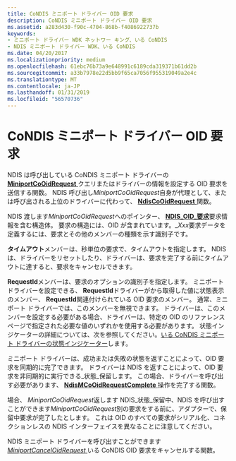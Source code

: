 ```yaml
---
title: CoNDIS ミニポート ドライバー OID 要求
description: CoNDIS ミニポート ドライバー OID 要求
ms.assetid: a283d430-f90c-4704-868b-f4086922737b
keywords:
- ミニポート ドライバー WDK ネットワー キング、いる CoNDIS
- NDIS ミニポート ドライバー WDK、いる CoNDIS
ms.date: 04/20/2017
ms.localizationpriority: medium
ms.openlocfilehash: 61ebc76b73a9e648991c6189cda319371b61dd2b
ms.sourcegitcommit: a33b7978e22d5bb9f65ca7056f955319049a2e4c
ms.translationtype: MT
ms.contentlocale: ja-JP
ms.lasthandoff: 01/31/2019
ms.locfileid: "56570736"
---
```

# <a name="condis-miniport-driver-oid-requests"></a>CoNDIS ミニポート ドライバー OID 要求





NDIS は呼び出している CoNDIS ミニポート ドライバーの[ **MiniportCoOidRequest** ](https://msdn.microsoft.com/library/windows/hardware/ff559362)クエリまたはドライバーの情報を設定する OID 要求を送信する関数。 NDIS 呼び出し*MiniportCoOidRequest*自身が代理として、または呼び出される上位のドライバーに代わって、 [ **NdisCoOidRequest** ](https://msdn.microsoft.com/library/windows/hardware/ff561711)関数。

NDIS 渡します*MiniportCoOidRequest*へのポインター、 [ **NDIS\_OID\_要求**](https://msdn.microsoft.com/library/windows/hardware/ff566710)要求情報を含む構造体。 要求の構造には、OID が含まれています。\_*Xxx*要求データを定義するには、要求とその他のメンバーの種類を示す識別子です。

**タイムアウト**メンバーは、秒単位の要求で、タイムアウトを指定します。 NDIS は、ドライバーをリセットしたり、ドライバーは、要求を完了する前にタイムアウトに達すると、要求をキャンセルできます。

**RequestId**メンバーは、要求のオプションの識別子を指定します。 ミニポート ドライバーを設定できる、 **RequestId**ドライバーがから取得した値に状態表示のメンバー、 **RequestId**関連付けられている OID 要求のメンバー。 通常、ミニポート ドライバーでは、このメンバーを無視できます。 ドライバーは、このメンバーを設定する必要がある場合、ドライバーは、特定の OID のリファレンス ページで指定された必要な値のいずれかを使用する必要があります。 状態インジケーターの詳細については、次を参照してください。[いる CoNDIS ミニポート ドライバーの状態インジケーター](condis-miniport-driver-status-indications.md)します。

ミニポート ドライバーは、成功または失敗の状態を返すことによって、OID 要求を同期的に完了できます。 ドライバーは NDIS を返すことによって、OID 要求を非同期的に実行できる\_状態\_保留します。 この場合、ドライバーを呼び出す必要があります、 [ **NdisMCoOidRequestComplete** ](https://msdn.microsoft.com/library/windows/hardware/ff563568)操作を完了する関数。

場合、 *MiniportCoOidRequest*返します NDIS\_状態\_保留中、NDIS を呼び出すことができます*MiniportCoOidRequest*別の要求をする前に、アダプターで、保留中要求が完了したとします。 これは OID のすべての要求がシリアル化、コネクションレスの NDIS インターフェイスを異なることに注意してください。

NDIS ミニポート ドライバーを呼び出すことができます[ *MiniportCancelOidRequest* ](https://msdn.microsoft.com/library/windows/hardware/ff559339)いる CoNDIS OID 要求をキャンセルする関数。

 

 





